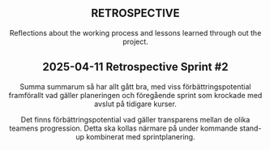 <section align="center">
<h1>RETROSPECTIVE</h1>

Reflections about the working process and lessons learned through out the project.

<h2>2025-04-11 Retrospective Sprint #2</h2>
Summa summarum så har allt gått bra, med viss förbättringspotential framförallt vad gäller planeringen och föregående sprint som krockade med avslut på tidigare kurser. 

Det finns förbättringspotential vad gäller transparens mellan de olika teamens progression. Detta ska kollas närmare på under kommande stand-up kombinerat med sprintplanering.

</section>